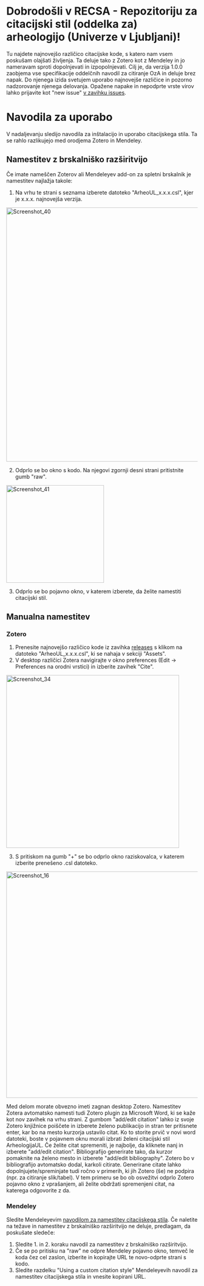 # Dobrodošli v RECSA - Repozitoriju za citacijski stil (oddelka za) arheologijo (Univerze v Ljubljani)!

Tu najdete najnovejšo različico citacijske kode, s katero nam vsem poskušam olajšati življenja. Ta deluje tako z Zotero kot z Mendeley in jo nameravam sproti dopolnjevati in izpopolnjevati. Cilj je, da verzija 1.0.0 zaobjema vse specifikacije oddelčnih navodil za citiranje OzA in deluje brez napak. Do njenega izida svetujem uporabo najnovejše različice in pozorno nadzorovanje njenega delovanja. Opažene napake in nepodprte vrste virov lahko prijavite kot "new issue" [v zavihku issues](https://github.com/enej-ls/recsa/issues).
# Navodila za uporabo
V nadaljevanju sledijo navodila za inštalacijo in uporabo citacijskega stila. Ta se rahlo razlikujejo med orodjema Zotero in Mendeley.
## Namestitev z brskalniško razširitvijo
Če imate nameščen Zoterov ali Mendeleyev add-on za spletni brskalnik je namestitev najlažja takole:
1. Na vrhu te strani s seznama izberete datoteko "ArheoUL_x.x.x.csl", kjer je x.x.x. najnovejša verzija.
 <img width="669" alt="Screenshot_40" src="https://github.com/enej-ls/recsa/assets/63611350/73e0f5cd-91c3-4000-a74c-91bc9038f33c">

2. Odprlo se bo okno s kodo. Na njegovi zgornji desni strani pritistnite gumb "raw".
<img width="257" alt="Screenshot_41" src="https://github.com/enej-ls/recsa/assets/63611350/a14ada12-4fb4-4c55-b2bd-046412c0bb9f">

3. Odprlo se bo pojavno okno, v katerem izberete, da želite namestiti citacijski stil.
## Manualna namestitev
### Zotero
1. Prenesite najnovejšo različico kode iz zavihka [releases](https://github.com/enej-ls/recsa/releases) s klikom na datoteko "ArheoUL_x.x.x.csl", ki se nahaja v sekciji "Assets".
2. V desktop različici Zotera navigirajte v okno preferences (Edit -> Preferences na orodni vrstici) in izberite zavihek "Cite".
<img width="455" alt="Screenshot_34" src="https://github.com/enej-ls/recsa/assets/63611350/d11e780f-fdd0-45b0-8049-0d2667e3e9e7">

3. S pritiskom na gumb "+" se bo odprlo okno raziskovalca, v katerem izberite prenešeno .csl datoteko.

<img width="596" alt="Screenshot_16" src="https://github.com/enej-ls/recsa/assets/63611350/ad2b825b-87d0-4c1a-88b3-1fc9b3bc3063">

Med delom morate obvezno imeti zagnan desktop Zotero. Namestitev Zotera avtomatsko namesti tudi Zotero plugin za Microsoft Word, ki se kaže kot nov zavihek na vrhu strani. Z gumbom "add/edit citation" lahko iz svoje Zotero knjižnice poiščete in izberete želeno publikacijo in stran ter pritisnete enter, kar bo na mesto kurzorja ustavilo citat. Ko to storite prvič v novi word datoteki, boste v pojavnem oknu morali izbrati želeni citacijski stil ArheologijaUL. Če želite citat spremeniti, je najbolje, da kliknete nanj in izberete "add/edit citation". Bibliografijo generirate tako, da kurzor pomaknite na želeno mesto in izberete "add/edit bibliography". Zotero bo v bibliografijo avtomatsko dodal, karkoli citirate.
Generirane citate lahko dopolnjujete/spreminjate tudi ročno v primerih, ki jih Zotero (še) ne podpira (npr. za citiranje slik/tabel). V tem primeru se bo ob osvežitvi odprlo Zotero pojavno okno z vprašanjem, ali želite obdržati spremenjeni citat, na katerega odgovorite z da.
### Mendeley
Sledite Mendeleyevim [navodilom za namestitev citacijskega stila](https://www.mendeley.com/guides/mendeley-cite/05-choosing-and-changing-citation-styles). Če naletite na težave in namestitev z brskalniško razširitvijo ne deluje, predlagam, da poskušate sledeče:
1. Sledite 1. in 2. koraku navodil za namestitev z brskalniško razširitvijo.
2. Če se po pritisku na "raw" ne odpre Mendeley pojavno okno, temveč le koda čez cel zaslon, izberite in kopirajte URL te novo-odprte strani s kodo.
3. Sledite razdelku "Using a custom citation style" Mendeleyevih navodil za namestitev citacijskega stila in vnesite kopirani URL.
